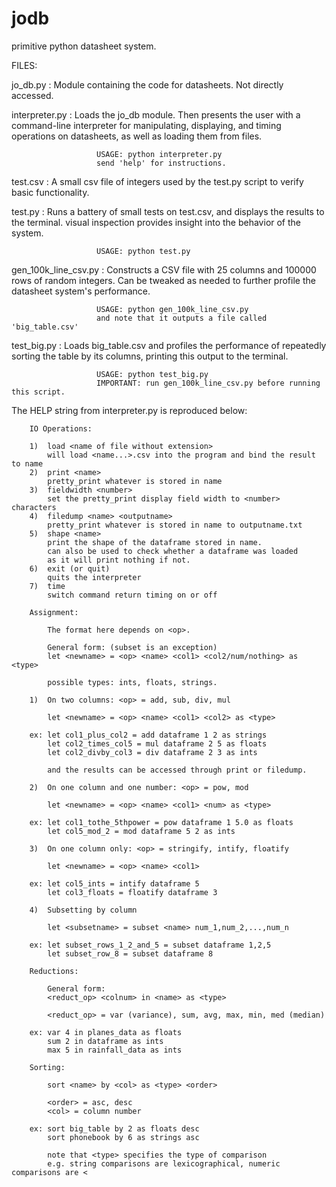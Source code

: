 # jodb
primitive python datasheet system.

FILES:

jo_db.py             : Module containing the code for datasheets. Not directly accessed.

interpreter.py       : Loads the jo_db module. Then presents the user with a command-line interpreter
                       for manipulating, displaying, and timing operations on datasheets, as well as
                       loading them from files.

                       USAGE: python interpreter.py
                       send 'help' for instructions.

test.csv             : A small csv file of integers used by the test.py script to verify basic functionality.

test.py              : Runs a battery of small tests on test.csv, and displays the results to the terminal.
                       visual inspection provides insight into the behavior of the system.

                       USAGE: python test.py

gen_100k_line_csv.py : Constructs a CSV file with 25 columns and 100000 rows of random integers.
                       Can be tweaked as needed to further profile the datasheet system's performance.

                       USAGE: python gen_100k_line_csv.py 
                       and note that it outputs a file called 'big_table.csv'

test_big.py          : Loads big_table.csv and profiles the performance of repeatedly sorting the table
                       by its columns, printing this output to the terminal.

                       USAGE: python test_big.py
                       IMPORTANT: run gen_100k_line_csv.py before running this script.

The HELP string from interpreter.py is reproduced below:

        IO Operations:

        1)  load <name of file without extension>
            will load <name...>.csv into the program and bind the result to name
        2)  print <name>
            pretty_print whatever is stored in name
        3)  fieldwidth <number>
            set the pretty_print display field width to <number> characters
        4)  filedump <name> <outputname>
            pretty_print whatever is stored in name to outputname.txt
        5)  shape <name>
            print the shape of the dataframe stored in name.
            can also be used to check whether a dataframe was loaded
            as it will print nothing if not.
        6)  exit (or quit)
            quits the interpreter
        7)  time
            switch command return timing on or off

        Assignment:

            The format here depends on <op>.

            General form: (subset is an exception)
            let <newname> = <op> <name> <col1> <col2/num/nothing> as <type>

            possible types: ints, floats, strings.

        1)  On two columns: <op> = add, sub, div, mul

            let <newname> = <op> <name> <col1> <col2> as <type>

        ex: let col1_plus_col2 = add dataframe 1 2 as strings
            let col2_times_col5 = mul dataframe 2 5 as floats
            let col2_divby_col3 = div dataframe 2 3 as ints

            and the results can be accessed through print or filedump.

        2)  On one column and one number: <op> = pow, mod

            let <newname> = <op> <name> <col1> <num> as <type>

        ex: let col1_tothe_5thpower = pow dataframe 1 5.0 as floats
            let col5_mod_2 = mod dataframe 5 2 as ints

        3)  On one column only: <op> = stringify, intify, floatify

            let <newname> = <op> <name> <col1>

        ex: let col5_ints = intify dataframe 5
            let col3_floats = floatify dataframe 3

        4)  Subsetting by column

            let <subsetname> = subset <name> num_1,num_2,...,num_n

        ex: let subset_rows_1_2_and_5 = subset dataframe 1,2,5
            let subset_row_8 = subset dataframe 8

        Reductions:

            General form:
            <reduct_op> <colnum> in <name> as <type>

            <reduct_op> = var (variance), sum, avg, max, min, med (median)

        ex: var 4 in planes_data as floats
            sum 2 in dataframe as ints
            max 5 in rainfall_data as ints

        Sorting:

            sort <name> by <col> as <type> <order>

            <order> = asc, desc
            <col> = column number

        ex: sort big_table by 2 as floats desc
            sort phonebook by 6 as strings asc

            note that <type> specifies the type of comparison
            e.g. string comparisons are lexicographical, numeric comparisons are <



